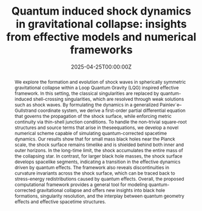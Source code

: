 ---
title: 'Quantum induced shock dynamics in gravitational collapse: insights from effective models and numerical frameworks'

# Authors
# If you created a profile for a user (e.g. the default `admin` user), write the username (folder name) here
# and it will be replaced with their full name and linked to their profile.
authors:
  - admin
  - H. Liu

# Author notes (optional)
author_notes:
  - 'First author'
  - 'Corresponding autor'

date: '2025-04-25T00:00:00Z'
doi: ''

# Schedule page publish date (NOT publication's date).
publishDate: ''

# Publication type.
# Accepts a single type but formatted as a YAML list (for Hugo requirements).
# Enter a publication type from the CSL standard.
publication_types: ['Preprint']

# Publication name and optional abbreviated publication name.
# publication: In *Hugo Blox Builder Conference*
# publication_short: In *ICW*

abstract: We explore the formation and evolution of shock waves in spherically symmetric gravitational collapse within a Loop Quantum Gravity (LQG) inspired effective framework. In this setting, the classical singularities are replaced by quantum-induced shell-crossing singularities, which are resolved through weak solutions such as shock waves. By formulating the dynamics in a generalized Painlev´e–Gullstrand coordinate system, we derive a first-order partial differential equation that governs the propagation of the shock surface, while enforcing metric continuity via thin-shell junction conditions. To handle the non-trivial square-root structures and source terms that arise in theseequations, we develop a novel numerical scheme capable of simulating quantum-corrected spacetime dynamics. Our results show that for small mass black holes near the Planck scale, the shock surface remains timelike and is shielded behind both inner and outer horizons. In the long-time limit, the shock accumulates the entire mass of the collapsing star. In contrast, for larger black hole masses, the shock surface develops spacelike segments, indicating a transition in the effective dynamics driven by quantum effects. The framework also reveals discontinuities in curvature invariants across the shock surface, which can be traced back to stress-energy redistributions caused by quantum effects. Overall, the proposed computational framework provides a general tool for modeling quantum-corrected gravitational collapse and offers new insights into black hole formations, singularity resolution, and the interplay between quantum geometry effects and effective spacetime structures.

# Summary. An optional shortened abstract.
summary: "Insights from effective models and numerical frameworks in gravitational collapse."

# tags:
#   - Large Language Models

# Display this page in the Featured widget?
featured: true

# Custom links (uncomment lines below)
# links:
# - name: Custom Link
#   url: http://example.org

url_pdf: "https://arxiv.org/pdf/2504.18462.pdf"
url_code: 'https://github.com/HugoBlox/hugo-blox-builder'
# url_dataset: 'https://github.com/HugoBlox/hugo-blox-builder'
# url_poster: ''
# url_project: ''
# url_slides: ''
# url_source: 'https://github.com/HugoBlox/hugo-blox-builder'
# url_video: 'https://youtube.com'

# Featured image
# To use, add an image named `featured.jpg/png` to your page's folder.
# image:
#   caption: 'Image credit: [**Unsplash**](https://unsplash.com/photos/pLCdAaMFLTE)'
#   focal_point: ''
#   preview_only: false

# Associated Projects (optional).
#   Associate this publication with one or more of your projects.
#   Simply enter your project's folder or file name without extension.
#   E.g. `internal-project` references `content/project/internal-project/index.md`.
#   Otherwise, set `projects: []`.
# projects:
#   - example

# Slides (optional).
#   Associate this publication with Markdown slides.
#   Simply enter your slide deck's filename without extension.
#   E.g. `slides: "example"` references `content/slides/example/index.md`.
#   Otherwise, set `slides: ""`.
# slides: example
# ---

# {{% callout note %}}
# Click the _Cite_ button above to demo the feature to enable visitors to import publication metadata into their reference management software.
# {{% /callout %}}

# {{% callout note %}}
# Create your slides in Markdown - click the _Slides_ button to check out the example.
# {{% /callout %}}

# Add the publication's **full text** or **supplementary notes** here. You can use rich formatting such as including [code, math, and images](https://docs.hugoblox.com/content/writing-markdown-latex/).

# ---
# title: "Quantum induced shock dynamics in gravitational collapse: insights from effective models and numerical frameworks"
# authors:
#   - Dongxue Qu
#   - Hongguang Liu
# date: 2025-04-25
# publication_types: ["3"]  # "3" = Preprint, "2" = Journal Article, "1" = Conference Paper
# publication: "arXiv:2504.18462 [gr-qc]"
# doi: ""
# url_pdf: "https://arxiv.org/pdf/2504.18462"
# url_cite: "cite.bib"
# featured: false
# summary: ""
---